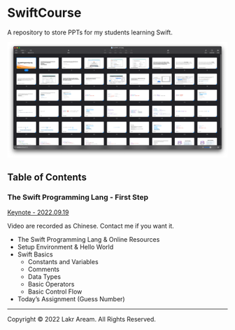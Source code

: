 # SwiftCourse

A repository to store PPTs for my students learning Swift.

![Preview](./Preview.png)

## Table of Contents

###  The Swift Programming Lang - First Step

[Keynote - 2022.09.19](./Keynotes/SwiftPL-A1.pdf)

Video are recorded as Chinese. Contact me if you want it.

- The Swift Programming Lang & Online Resources
- Setup Environment & Hello World
- Swift Basics
    - Constants and Variables
    - Comments
    - Data Types
    - Basic Operators
    - Basic Control Flow
- Today’s Assignment (Guess Number)

---

Copyright © 2022 Lakr Aream. All Rights Reserved.

